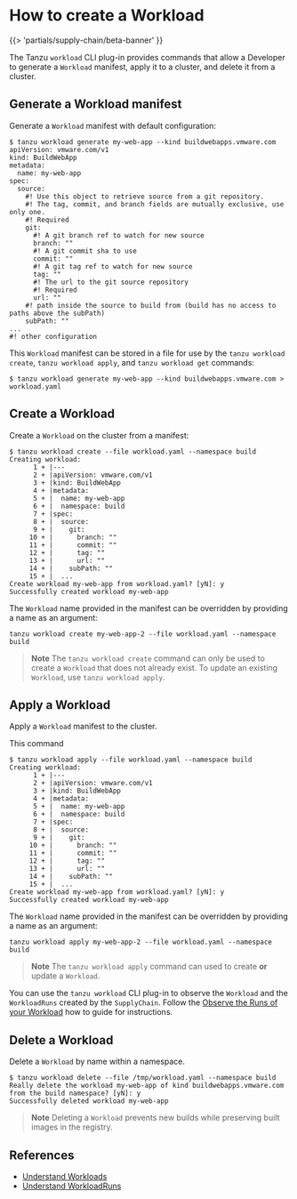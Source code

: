 # How to create a Workload

{{> 'partials/supply-chain/beta-banner' }}

The Tanzu `workload` CLI plug-in provides commands that allow a Developer to generate a `Workload` manifest, apply it to a cluster, and delete it from a cluster.

## Generate a Workload manifest

Generate a `Workload` manifest with default configuration:

```console
$ tanzu workload generate my-web-app --kind buildwebapps.vmware.com
apiVersion: vmware.com/v1
kind: BuildWebApp
metadata:
  name: my-web-app
spec:
  source:
    #! Use this object to retrieve source from a git repository.
    #! The tag, commit, and branch fields are mutually exclusive, use only one.
    #! Required
    git:
      #! A git branch ref to watch for new source
      branch: ""
      #! A git commit sha to use
      commit: ""
      #! A git tag ref to watch for new source
      tag: ""
      #! The url to the git source repository
      #! Required
      url: ""
    #! path inside the source to build from (build has no access to paths above the subPath)
    subPath: ""
...
#! other configuration
```

This `Workload` manifest can be stored in a file for use by the `tanzu workload create`, `tanzu workload apply`, and `tanzu workload get` commands:

```console
$ tanzu workload generate my-web-app --kind buildwebapps.vmware.com > workload.yaml
```

## Create a Workload

Create a `Workload` on the cluster from a manifest:

```console
$ tanzu workload create --file workload.yaml --namespace build
Creating workload:
      1 + |---
      2 + |apiVersion: vmware.com/v1
      3 + |kind: BuildWebApp
      4 + |metadata:
      5 + |  name: my-web-app
      6 + |  namespace: build
      7 + |spec:
      8 + |  source:
      9 + |    git:
     10 + |      branch: ""
     11 + |      commit: ""
     12 + |      tag: ""
     13 + |      url: ""
     14 + |    subPath: ""
     15 + |  ...
Create workload my-web-app from workload.yaml? [yN]: y
Successfully created workload my-web-app
```

The `Workload` name provided in the manifest can be overridden by providing a name as an argument:

```console
tanzu workload create my-web-app-2 --file workload.yaml --namespace build
```

>**Note**
>The `tanzu workload create` command can only be used to create a `Workload` that does not already exist. To update an existing `Workload`, use `tanzu workload apply`.


## Apply a Workload

Apply a `Workload` manifest to the cluster.

This command 

```console
$ tanzu workload apply --file workload.yaml --namespace build
Creating workload:
      1 + |---
      2 + |apiVersion: vmware.com/v1
      3 + |kind: BuildWebApp
      4 + |metadata:
      5 + |  name: my-web-app
      6 + |  namespace: build
      7 + |spec:
      8 + |  source:
      9 + |    git:
     10 + |      branch: ""
     11 + |      commit: ""
     12 + |      tag: ""
     13 + |      url: ""
     14 + |    subPath: ""
     15 + |  ...
Create workload my-web-app from workload.yaml? [yN]: y
Successfully created workload my-web-app
```

The `Workload` name provided in the manifest can be overridden by providing a name as an argument:

```console
tanzu workload apply my-web-app-2 --file workload.yaml --namespace build
```

>**Note**
>The `tanzu workload apply` command can used to create **or** update a `Workload`.

You can use the `tanzu workload` CLI plug-in to observe the `Workload` and the `WorkloadRuns` created by the `SupplyChain`. Follow the [Observe the Runs of your Workload](./observe-runs.hbs.md) how to guide for instructions.

## Delete a Workload

Delete a `Workload` by name within a namespace.

```console
$ tanzu workload delete --file /tmp/workload.yaml --namespace build
Really delete the workload my-web-app of kind buildwebapps.vmware.com from the build namespace? [yN]: y
Successfully deleted workload my-web-app
```

>**Note**
>Deleting a `Workload` prevents new builds while preserving built images in the registry.

## References

* [Understand Workloads](../explanation/workloads.hbs.md)
* [Understand WorkloadRuns](../explanation/workloads.hbs.md)
